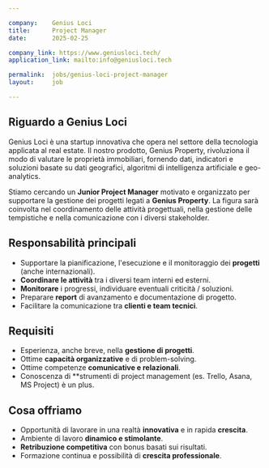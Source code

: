 ```yaml
---

company:    Genius Loci
title:      Project Manager
date:       2025-02-25

company_link: https://www.geniusloci.tech/
application_link: mailto:info@geniusloci.tech

permalink:  jobs/genius-loci-project-manager
layout:     job

---
```


## Riguardo a Genius Loci

Genius Loci è una startup innovativa che opera nel settore della tecnologia applicata al real estate. Il nostro prodotto, Genius Property, rivoluziona il modo di valutare le proprietà immobiliari, fornendo dati, indicatori e soluzioni basate su dati geografici, algoritmi di intelligenza artificiale e geo-analytics.

Stiamo cercando un **Junior Project Manager** motivato e organizzato per supportare la gestione dei progetti legati a **Genius Property**. La figura sarà coinvolta nel coordinamento delle attività progettuali, nella gestione delle tempistiche e nella comunicazione con i diversi stakeholder.

## Responsabilità principali

* Supportare la pianificazione, l'esecuzione e il monitoraggio dei **progetti** (anche internazionali).
* **Coordinare le attività** tra i diversi team interni ed esterni.
* **Monitorare** i progressi, individuare eventuali criticità / soluzioni.
* Preparare **report** di avanzamento e documentazione di progetto.
* Facilitare la comunicazione tra **clienti e team tecnici**.

## Requisiti

* Esperienza, anche breve, nella **gestione di progetti**.
* Ottime **capacità organizzative** e di problem-solving.
* Ottime competenze **comunicative e relazionali**.
* Conoscenza di **strumenti di project management (es. Trello, Asana, MS Project) è un plus.

## Cosa offriamo

* Opportunità di lavorare in una realtà **innovativa** e in rapida **crescita**.
* Ambiente di lavoro **dinamico e stimolante**.
* **Retribuzione competitiva** con bonus basati sui risultati.
* Formazione continua e possibilità di **crescita professionale**.
